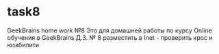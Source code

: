 # task8
GeekBrains home work №8
Это   для  домашней  работы  по курсу  Online  обучения  в GeekBrains
Д.З. № 8
разместить  в  Inet   - проверить  крос  и юзабилити
